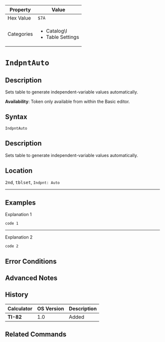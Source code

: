 | Property      | Value |
|---------------|-------|
| Hex Value     | `$7A`|
| Categories    | <ul><li>Catalog\I</li><li>Table Settings</li></ul> |

# `IndpntAuto`

## Description
Sets table to generate independent-variable values automatically.


<b>Availability</b>: Token only available from within the Basic editor.

## Syntax
`IndpntAuto`

## Description
Sets table to generate independent-variable values automatically.

## Location
<kbd>2nd</kbd>, <kbd>tblset</kbd>, `Indpnt: Auto`
<hr>

## Examples

Explanation 1
```ti-basic
code 1
```
---
Explanation 2
```ti-basic
code 2
```

## Error Conditions


## Advanced Notes


## History
| Calculator | OS Version | Description |
|------------|------------|-------------|
| <b>TI-82</b> | 1.0 | Added

## Related Commands

    